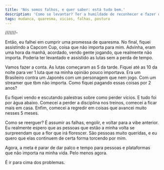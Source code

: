 ```yaml
---
title: 'Nós somos falhos, e quer saber: está tudo bem.'
description: 'Como se levantar? Ter a humildade de reconhecer e fazer o certo.'
tags: mudanca, quaresma, vicios, falhas, postura
---
```


///////-

Então, eu falhei em cumprir uma promessa de quaresma. No final, fiquei
assistindo a Capcom Cup, coisa que não importa para mim. Advinha, eram uma
hora da manhã, acordado, vendo gente jogando, que realmente não importa.
Poderia ter levantado e assistido as lutas sem a perda de tempo.

Vamos fazer a conta. As lutas começaram as 5 da tarde. Fiquei até as 10 da
noite para ver 1 luta que na minha opinião pouco importava. Era um Brasileiro
contra um Japonês com um personagem que nem jogo. Com um streamer que tbm não
importa. Como fiquei pagando essas coisas por 2 anos?

Eu fiquei vendo e escutando palestras sobre como perder vícios. E tudo foi por
água abaixo. Comecei a perder a disciplina nos treinos, comecei a ficar mais em
casa. Enfim, comecei a regredir em coisas que avancei muito nesses 5 meses.

Como se reerguer? É assumir as falhas, engolir, e voltar para a vibe anterior.
Eu realmente espero que as pessoas que estão a minha volta se surpreendam que
a flor que irá florescer. São pessoas muito queridas, e eu quero que elas
continuem de certa forma torcendo por mim.

Agora, a meta é parar de dar palco e tempo para pessoas e plataformas que não
importa na minha vida. Pelo menos agora.

É ir para cima dos problemas.
